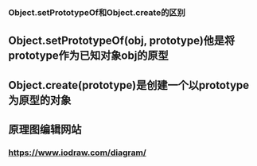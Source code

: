 ### Object.setPrototypeOf和Object.create的区别
## Object.setPrototypeOf(obj, prototype)他是将prototype作为已知对象obj的原型
## Object.create(prototype)是创建一个以prototype为原型的对象


## 原理图编辑网站
### https://www.iodraw.com/diagram/
